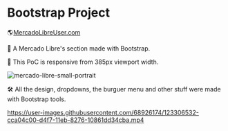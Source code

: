 # Bootstrap Project
🌎[MercadoLibreUser.com](https://bootstrap-project-ivory.vercel.app/)

📢 A Mercado Libre's section made with Bootstrap.

📐 This PoC is responsive from 385px viewport width.

![mercado-libre-small-portrait](https://user-images.githubusercontent.com/68926174/123306534-cdd17900-d4f7-11eb-953a-324a98d1db4a.png)

🛠 All the design, dropdowns, the burguer menu and other stuff were made with Bootstrap tools. 

https://user-images.githubusercontent.com/68926174/123306532-cca04c00-d4f7-11eb-8276-10861dd34cba.mp4
